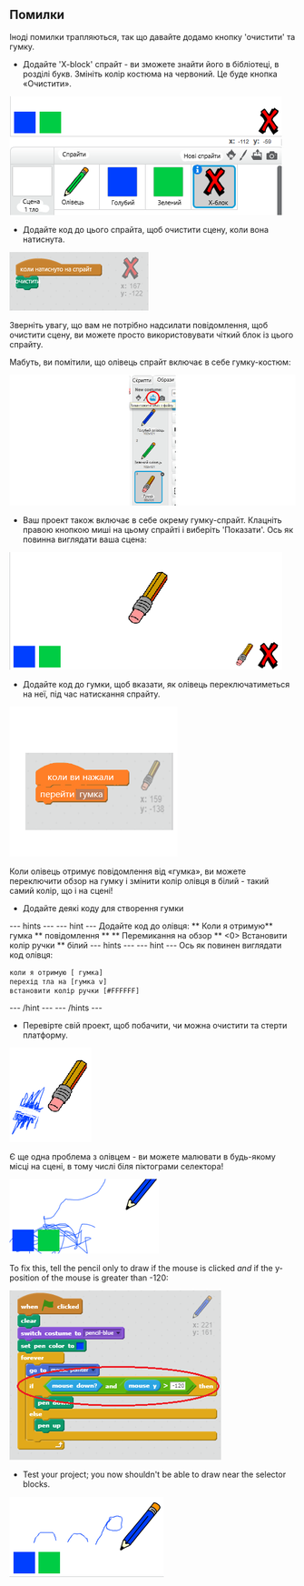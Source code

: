 ## Помилки

Іноді помилки трапляються, так що давайте додамо кнопку 'очистити' та гумку.

+ Додайте 'X-block' спрайт - ви зможете знайти його в бібліотеці, в розділі букв. Змініть колір костюма на червоний. Це буде кнопка «Очистити».

![скріншот](images/paint-x.png)

+ Додайте код до цього спрайта, щоб очистити сцену, коли вона натиснута.

![Очистити сцену](images/clear-stage.png)

Зверніть увагу, що вам не потрібно надсилати повідомлення, щоб очистити сцену, ви можете просто використовувати чіткий блок із цього спрайту.

Мабуть, ви помітили, що олівець спрайт включає в себе гумку-костюм:

![скріншот](images/paint-eraser-costume.png)

+ Ваш проект також включає в себе окрему гумку-спрайт. Клацніть правою кнопкою миші на цьому спрайті і виберіть 'Показати'. Ось як повинна виглядати ваша сцена:

![скріншот](images/paint-eraser-stage.png)

+ Додайте код до гумки, щоб вказати, як олівець переключатиметься на неї, під час натискання спрайту.

![Broadcast eraser](images/broadcast-eraser.png)

Коли олівець отримує повідомлення від «гумка», ви можете переключити обзор на гумку і змінити колір олівця в білий - такий самий колір, що і на сцені!

+ Додайте деякі коду для створення гумки

\--- hints \--- \--- hint \--- Додайте код до олівця: ** Коли я отримую** гумка ** повідомлення ** ** Перемикання на обзор ** <0> Встановити колір ручки ** білий \--- hints \--- \--- hint \--- Ось як повинен виглядати код олівця:</p> 

```blocks
коли я отримую [ гумка]
перехід тла на [гумка v]
встановити колір ручки [#FFFFFF]
```

\--- /hint \--- \--- /hints \---

+ Перевірте свій проект, щоб побачити, чи можна очистити та стерти платформу.

![скріншот](images/paint-erase-test.png)

Є ще одна проблема з олівцем - ви можете малювати в будь-якому місці на сцені, в тому числі біля піктограми селектора!

![скріншот](images/paint-draw-problem.png)

To fix this, tell the pencil only to draw if the mouse is clicked *and* if the y-position of the mouse is greater than -120:

![скріншот](images/pencil-gt-code.png)

+ Test your project; you now shouldn't be able to draw near the selector blocks.

![скріншот](images/paint-fixed.png)